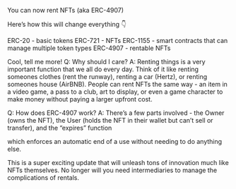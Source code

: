 You can now rent NFTs (aka ERC-4907)

Here’s how this will change everything 👇 


ERC-20 - basic tokens
ERC-721 - NFTs
ERC-1155 - smart contracts that can manage multiple token types
ERC-4907 - rentable NFTs

Cool, tell me more!
Q: Why should I care?
A: Renting things is a very important function that we all do every day. Think of it like renting someones clothes (rent the runway), renting a car (Hertz), or 
renting someones house (AirBNB). People can rent NFTs the same way - an item in a video game, a pass to a club, art to display, or even a game character to make
money without paying a larger upfront cost.

Q: How does ERC-4907 work?
A: There’s a few parts involved - the Owner (owns the NFT), the User (holds the NFT in their wallet but can’t sell or transfer), and the “expires” function

which enforces an automatic end of a use without needing to do anything else.

This is a super exciting update that will unleash tons of innovation much like NFTs themselves. No longer will you need intermediaries to manage the complications 
of rentals.
